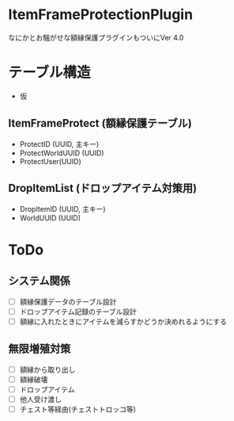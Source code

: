 # ItemFrameProtectionPlugin
なにかとお騒がせな額縁保護プラグインもついにVer 4.0

# テーブル構造
- 仮
## ItemFrameProtect (額縁保護テーブル)
- ProtectID (UUID, 主キー)
- ProtectWorldUUID (UUID)
- ProtectUser(UUID)

## DropItemList (ドロップアイテム対策用)
- DropItemID (UUID, 主キー)
- WorldUUID (UUID)

# ToDo
## システム関係
- [ ] 額縁保護データのテーブル設計
- [ ] ドロップアイテム記録のテーブル設計
- [ ] 額縁に入れたときにアイテムを減らすかどうか決めれるようにする

## 無限増殖対策
- [ ] 額縁から取り出し
- [ ] 額縁破壊
- [ ] ドロップアイテム
- [ ] 他人受け渡し
- [ ] チェスト等経由(チェストトロッコ等)
